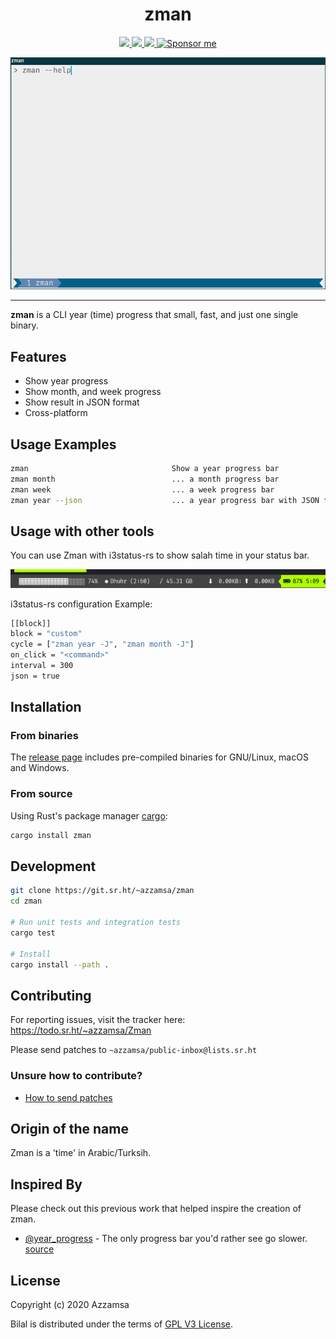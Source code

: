 <div align="center">
<h1>zman</h1>

<a href="https://builds.sr.ht/~azzamsa/zman?">
<img src="https://builds.sr.ht/~azzamsa/zman.svg">
</a>
<a href="https://crates.io/crates/zman">
<img src="https://img.shields.io/crates/v/zman.svg">
</a>
<a href=" https://docs.rs/zman/">
<img src="https://docs.rs/zman/badge.svg">
</a>
<a href="https://azzamsa.com/support/"><img alt="Sponsor me" src="https://img.shields.io/badge/Sponsor%20Me-%F0%9F%92%96-ff69b4"></a>
<p></p>

![demo](docs/demo.gif)

</div>

---

**zman** is a CLI year (time) progress that small, fast, and just one single binary.

## Features

- Show year progress
- Show month, and week progress
- Show result in JSON format
- Cross-platform

## Usage Examples

``` bash
zman                                Show a year progress bar
zman month                          ... a month progress bar
zman week                           ... a week progress bar
zman year --json                    ... a year progress bar with JSON format
```

## Usage with other tools

You can use Zman with i3status-rs to show salah time in your status bar.

![i3status-zman](docs/i3rs.png)

i3status-rs configuration Example:

``` bash
[[block]]
block = "custom"
cycle = ["zman year -J", "zman month -J"]
on_click = "<command>"
interval = 300
json = true
```

## Installation

### From binaries

The [release page](https://git.sr.ht/~azzamsa/zman/refs/) includes
pre-compiled binaries for GNU/Linux, macOS and Windows.

### From source

Using Rust's package manager [cargo](https://github.com/rust-lang/cargo):

``` bash
cargo install zman
```

## Development

``` bash
git clone https://git.sr.ht/~azzamsa/zman
cd zman

# Run unit tests and integration tests
cargo test

# Install
cargo install --path .
```

## Contributing

For reporting issues, visit the tracker here: https://todo.sr.ht/~azzamsa/Zman

Please send patches to `~azzamsa/public-inbox@lists.sr.ht`

### Unsure how to contribute?

- [How to send patches](https://git-send-email.io/#step-3)

## Origin of the name

Zman is a 'time' in Arabic/Turksih.

## Inspired By

Please check out this previous work that helped inspire the creation of zman.

- [@year_progress](https://twitter.com/year_progress) - The only progress bar you'd rather see go slower. [source](https://github.com/filiph/progress_bar)

## License

Copyright (c) 2020 Azzamsa

Bilal is distributed under the terms of [GPL V3 License](LICENSE).


